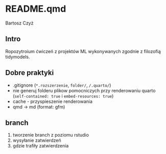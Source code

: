 # README.qmd
Bartosz Czyż

## Intro

Ropozytroium ćwiczeń z projektów ML wykonywanych zgodnie z filozofią
tidymodels.

## Dobre praktyki

- .gitignore (`*.rozszerzenie`, `folder/`, `/.quarto/`)
- nie generuj folderu plikow pomocniczych przy renderowaniu quarto
  (`self-contained: true` i `embed-resources: true`)
- cache - przyspieszenie renderowania
- qmd -\> md (format: gfm)

## branch

1)  tworzenie branch z poziomu rstudio
2)  wysyłanie zatwierdzeń
3)  gdzie trafiły zatwierdzenia
